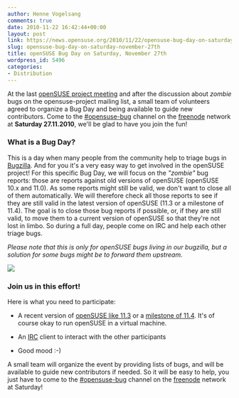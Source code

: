 ```yaml
---
author: Henne Vogelsang
comments: true
date: 2010-11-22 16:42:44+00:00
layout: post
link: https://news.opensuse.org/2010/11/22/opensuse-bug-day-on-saturday-november-27th/
slug: opensuse-bug-day-on-saturday-november-27th
title: openSUSE Bug Day on Saturday, November 27th
wordpress_id: 5496
categories:
- Distribution
---
```


At the last [openSUSE project meeting](//community.opensuse.org/meetings/opensuse-project/2010/opensuse-project.2010-11-17-16.08.html) and after the discussion about _zombie_ bugs on the opensuse-project mailing list, a small team of volunteers agreed to organize a Bug Day and being available to guide new contributors. Come to the [#opensuse-bug](irc://irc.freenode.net/opensuse-bug) channel on the [freenode](//freenode.net) network at **Saturday 27.11.2010**, we'll be glad to have you join the fun!

<!-- more -->


### What is a Bug Day?


This is a day when many people from the community help to triage bugs in [Bugzilla](//bugzilla.novell.com). And for you it's a very easy way to get involved in the openSUSE project! For this specific Bug Day, we will focus on the _"zombie"_ bug reports: those are reports against old versions of openSUSE (openSUSE 10.x and 11.0). As some reports might still be valid, we don't want to close all of them automatically. We will therefore check all those reports to see if they are still valid in the latest version of openSUSE (11.3 or a milestone of 11.4). The goal is to close those bug reports if possible, or, if they are still valid, to move them to a current version of openSUSE so that they're not lost in limbo. So during a full day, people come on IRC and help each other triage bugs.

_Please note that this is only for openSUSE bugs living in our bugzilla, but a solution for some bugs might be to forward them upstream._

[![](//upload.wikimedia.org/wikipedia/commons/7/7f/The_man_who_dressed_up_as_a_bug.jpg)](//commons.wikimedia.org/wiki/File:The_man_who_dressed_up_as_a_bug.jpg)


### Join us in this effort!


Here is what you need to participate:



	
  * A recent version of [openSUSE like 11.3](//software.opensuse.org/) or a [milestone of 11.4](//software.opensuse.org/developer). It's of course okay to run openSUSE in a virtual machine.

	
  * An [IRC](//www.irchelp.org/) client to interact with the other participants

	
  * Good mood :-)


A small team will organize the event by providing lists of bugs, and will be available to guide new contributors if needed. So it will be easy to help, you just have to come to the [#opensuse-bug](irc://irc.freenode.net/opensuse-bug) channel on the [freenode](//freenode.net) network at Saturday!
